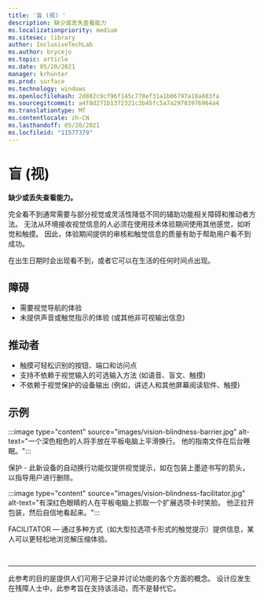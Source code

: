 ```yaml
---
title: '盲 (视) '
description: 缺少或丢失查看能力
ms.localizationpriority: medium
ms.sitesec: library
author: InclusiveTechLab
ms.author: brycejo
ms.topic: article
ms.date: 05/20/2021
manager: krhunter
ms.prod: surface
ms.technology: windows
ms.openlocfilehash: 2d882c9cf96f145c778ef31a1b06797a18a883fa
ms.sourcegitcommit: a4f8d271b1372321c3b45fc5a7a29703976964a4
ms.translationtype: MT
ms.contentlocale: zh-CN
ms.lasthandoff: 05/20/2021
ms.locfileid: "11577379"
---
```

# <a name="blindness-sightlessness"></a>盲 (视) 

**缺少或丢失查看能力。**

完全看不到通常需要与部分视觉或灵活性降低不同的辅助功能相关障碍和推动者方法。 无法从环境接收视觉信息的人必须在使用技术体验期间使用其他感觉，如听觉和触摸。 因此，体验期间提供的审核和触觉信息的质量有助于帮助用户看不到成功。 

在出生日期时会出现看不到，或者它可以在生活的任何时间点出现。

## <a name="barriers"></a>障碍
* 需要视觉导航的体验
* 未提供声音或触觉指示的体验 (或其他非可视输出信息) 

## <a name="facilitators"></a>推动者
* 触摸可轻松识别的按钮、端口和访问点
* 支持不依赖于视觉输入的可选输入方法 (如语音、盲文、触摸) 
* 不依赖于视觉保护的设备输出 (例如，讲述人和其他屏幕阅读软件、触摸) 

## <a name="examples"></a>示例

:::image type="content" source="images/vision-blindness-barrier.jpg" alt-text="一个深色相色的人将手放在平板电脑上平滑换行。 他的指南文件在后台睡眠。":::

保护 - 此新设备的自动换行功能仅提供视觉提示，如在包装上墨迹书写的箭头，以指导用户进行删除。

:::image type="content" source="images/vision-blindness-facilitator.jpg" alt-text="有深红色眼睛的人在平板电脑上抓取一个扩展选项卡时笑脸。 他正拉开包装，然后自信地看起来。":::

FACILITATOR — 通过多种方式（如大型拉选项卡形式的触觉提示）提供信息，某人可以更轻松地浏览解压缩体验。

&nbsp;

[comment]: # (Footer 语句)
___
此参考的目的是提供人们可用于记录并讨论功能的各个方面的概念。 设计应发生在残障人士中，此参考旨在支持该活动，而不是替代它。 
